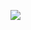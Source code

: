 ![](https://lumiere-a.akamaihd.net/v1/images/moana_character_pua_600_600_3cf55759.jpeg?region=0,0,600,600)
